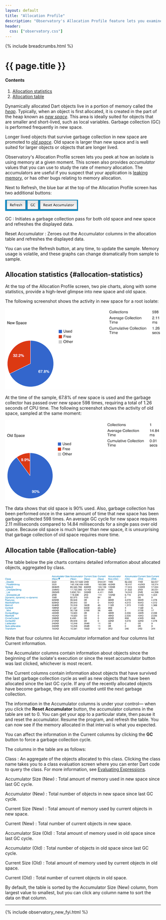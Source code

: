 ```yaml
---
layout: default
title: "Allocation Profile"
description: "Observatory's Allocation Profile feature lets you examine memory use in old space and new space in your Dart application."
header:
  css: ["observatory.css"]
---
```


{% include breadcrumbs.html %}

# {{ page.title }}

<h4>Contents</h4>
<ol class="toc">
  <li> <a href="#allocation-statistics">Allocation statistics</a> </li>
  <li> <a href="#allocation-table">Allocation table</a> </li>
</ol>

Dynamically allocated Dart objects live in a portion of memory
called the [_heap_](glossary.html#heap). Typically, when an object
is first allocated, it is created in the part of the heap known as 
[_new space_](glossary.html#new-space). This area is ideally suited
for objects that are smaller and short-lived, such as local variables.
Garbage collection (GC) is performed frequently in new space.

Longer lived objects that survive garbage collection in new space are 
promoted to [_old space_](glossary.html#old-space). Old space is larger
than new space and is well suited for larger objects or objects that
are longer lived.

Observatory's Allocation Profile screen lets you peek at how an
isolate is using memory at a given moment.  This screen also provides
_accumulator_ values that you can use to study the rate of memory allocation.
The accumulators are useful if you suspect that your application is
[leaking memory](glossary.html#memory-leak), or has other bugs
relating to memory allocation.

Next to Refresh, the blue bar at the top of the
Allocation Profile screen has two additional buttons:

<img src="images/AccumulatorButtons.png" alt="Buttons specific to the Accumulator Profile screen">

GC
: Initiates a garbage collection pass for both old space and new space
  and refreshes the displayed data.

Reset Accumulator
: Zeroes out the Accumulator columns in the allocation table and
  refreshes the displayed data.

You can use the Refresh button,
at any time, to update the sample. Memory usage is volatile,
and these graphs can change dramatically from sample to sample.

## Allocation statistics {#allocation-statistics}

At the top of the Allocation Profile screen, two pie charts, along with some
statistics, provide a high-level glimpse into new space and old space.

The following screenshot shows the activity in new space for a root isolate:

<img src="images/NewSpacePieChart.png" alt="Pie chart showing usage of new space">

At the time of the sample, 67.8% of new space is used and the garbage collector
has passed over new space 598 times, requiring a total of 1.26 seconds of
CPU time. The following screenshot shows the activity of old space,
sampled at the same moment:

<img src="images/OldSpacePieChart.png" alt="Pie chart showing usage of old space">

The data shows that old space is 90% used. Also, garbage collection
has been performed once in the same amount of time that new space
has been garbage collected 598 times. An average GC cycle for new space
requires 2.11 milliseconds compared to 14.84 milliseconds for a
single pass over old space.
Because old space is much larger than new space, it is unsurprising that 
garbage collection of old space requires more time.

## Allocation table {#allocation-table}

The table below the pie charts contains detailed information about
allocated objects, aggregated by class.

<img src="images/AllocatedMemoryList.png" alt="List of objects allocated and in old space">

Note that four columns list Accumulator information and 
four columns list Current information.

The Accumulator columns contain information about objects since
the beginning of the isolate's execution or since the reset accumulator
button was last clicked, whichever is most recent.

The Current columns contain information about objects that
have survived the last garbage collection cycle as well as new objects that
have been allocated since the last GC cycle. If any of the recently
allocated objects have become garbage, they are still counted until
the next garbage collection.

The information in the Accumulator columns is under your control&mdash;
when you click the **Reset Accumulator** button, the
accumulator columns in the table are set to 0. You can get your app
to a particular state, then pause it and reset the accumulator.
Resume the program, and refresh the table. You can now see if the
memory allocated in that interval is what you expected.

You can affect the information in the Current columns by
clicking the **GC** button to force a garbage collection cycle.

The columns in the table are as follows:

Class
: An aggregate of the objects allocated to this class.
  Clicking the class name takes you to a class evaluation
  screen where you can enter Dart code to query the class.
  For more information, see [Evaluating Expressions](evaluate.html).

Accumulator Size (New)
: Total amount of memory used in new space since last GC cycle.

Accumulator (New)
: Total number of objects in new space since last GC cycle.

Current Size (New)
: Total amount of memory used by current objects in new space.

Current (New)
: Total number of current objects in new space.

Accumulator Size (Old)
: Total amount of memory used in old space since last GC cycle.

Accumulator (Old)
: Total number of objects in old space since last GC cycle.

Current Size (Old)
: Total amount of memory used by current objects in old space.

Current (Old)
: Total number of current objects in old space.

By default, the table is sorted by the Accumulator Size (New) column,
from largest value to smallest,
but you can click any column name to sort the data on that column.

---

{% include observatory_new_fyi.html %}
